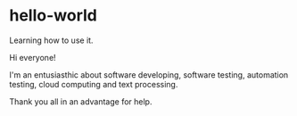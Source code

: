 # hello-world
Learning how to use it.

Hi everyone!

I'm an entusiasthic about software developing, software testing, automation testing, cloud computing and text processing.

Thank you all in an advantage for help.
